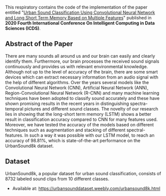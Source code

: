 This respiratory contains the code of the implementation of the paper entitled "[Urban Sound Classification Using Convolutional Neural Network and Long Short Term Memory Based on Multiple Features](https://ieeexplore.ieee.org/document/9268723/)" published in **2020 Fourth International Conference On Intelligent Computing in Data Sciences (ICDS)**.

## Abstract of the Paper
There are many sounds all around us and our brain can easily and clearly identify them. Furthermore, our brain processes the received sound signals continuously and provides us with relevant environmental knowledge. Although not up to the level of accuracy of the brain, there are some smart devices which can extract necessary information from an audio signal with the help of different algorithms. Over the years several models like the Convolutional Neural Network (CNN), Artificial Neural Network (ANN), Region-Convolutional Neural Network (R-CNN) and many machine learning techniques have been adopted to classify sound accurately and these have shown promising results in the recent years in distinguishing spectra-temporal pictures and different sound classes. The novelty of our research lies in showing that the long-short term memory (LSTM) shows a better result in classification accuracy compared to CNN for many features used. Moreover, we have tested the accuracy of the models based on different techniques such as augmentation and stacking of different spectral-features. In such a way it was possible with our LSTM model, to reach an accuracy of 98.81%, which is state-of-the-art performance on the UrbanSound8k dataset.

## Dataset
UrbanSound8k, a popular dataset for urban sound classification, consists of 8732 labeled sound clips from 10 different classes.
* Available at: https://urbansounddataset.weebly.com/urbansound8k.html
